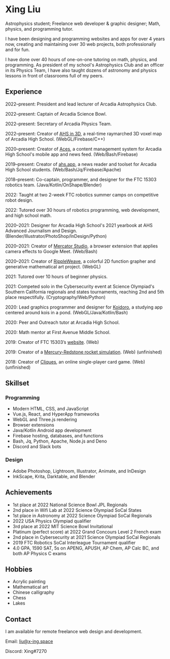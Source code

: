 # Xing Liu

Astrophysics student; Freelance web developer & graphic designer; Math, physics, and programming tutor.

I have been designing and programming websites and apps for over 4 years now, creating and maintaining over 30 web projects, both professionally and for fun.

I have done over 40 hours of one-on-one tutoring on math, physics, and programming. As president of my school's Astrophysics Club and an officer in its Physics Team, I have also taught dozens of astronomy and physics lessons in front of classrooms full of my peers.

## Experience

2022–present: President and lead lecturer of Arcadia Astrophysics Club.

2022–present: Captain of Arcadia Science Bowl.

2022–present: Secretary of Arcadia Physics Team.

2022–present: Creator of [AHS in 3D](https://map.ahs.app), a real-time raymarched 3D voxel map of Arcadia High School. (WebGL/Firebase/C++)

2020–present: Creator of [Aces](https://edit.ahs.app), a content management system for Arcadia High School's mobile app and news feed. (Web/Bash/Firebase)

2019–present: Creator of [ahs.app](https://ahs.app), a news reader and toolset for Arcadia High School students. (Web/Bash/Jq/Firebase/Apache)

2018–present: Co-captain, programmer, and designer for the FTC 15303 robotics team. (Java/Kotlin/OnShape/Blender)

2022: Taught at two 2-week FTC robotics summer camps on competitive robot design.

2022: Tutored over 30 hours of robotics programming, web development, and high school math.

2020–2021: Designer for Arcadia High School's 2021 yearbook at AHS Advanced Journalism and Design. (Blender/Illustrator/PhotoShop/InDesign/Python)

2020–2021: Creator of [Mercator Studio](https://x-ing.space/mercator), a browser extension that applies camera effects to Google Meet. (Web/Bash)

2020–2021: Creator of [RippleWeave](https://x-ing.space/rippleweave), a colorful 2D function grapher and generative mathematical art project. (WebGL)

2021: Tutored over 10 hours of beginner physics.

2021: Competed solo in the Cybersecurity event at Science Olympiad's Southern California regionals and states tournaments, reaching 2nd and 5th place respectifully. (Cryptography/Web/Python)

2020: Lead graphics programmer and designer for [Koidoro](https://x-ing.space/koipond), a studying app centered around kois in a pond. (WebGL/Java/Kotlin/Bash)

2020: Peer and Outreach tutor at Arcadia High School.

2020: Math mentor at First Avenue Middle School.

2019: Creator of FTC 15303’s [website](https://robotics.majorstem.org). (Web)

2019: Creator of a [Mercury-Redstone rocket simulation](https://x-ing.space/mercury-redstone). (Web) (unfinished)

2018: Creator of [Cliques](https://x-ing.space/cliques), an online single-player card game. (Web) (unfinished)

## Skillset

### Programming

- Modern HTML, CSS, and JavaScript
- Vue.js, React, and HyperApp frameworks
- WebGL and Three.js rendering
- Browser extensions
- Java/Kotlin Android app development
- Firebase hosting, databases, and functions
- Bash, Jq, Python, Apache, Node.js and Deno
- Discord and Slack bots

### Design

- Adobe Photoshop, Lightroom, Illustrator, Animate, and InDesign
- InkScape, Krita, Darktable, and Blender

## Achievements

- 1st place at 2022 National Science Bowl JPL Regionals
- 2nd place in Wifi Lab at 2022 Science Olympiad SoCal States
- 1st place in Astronomy at 2022 Science Olympiad SoCal Regionals
- 2022 USA Physics Olympiad qualifier
- 3rd place at 2022 MIT Science Bowl Invitational
- Platinum (perfect score) at 2022 Grand Concours Level 2 French exam
- 2nd place in Cybersecurity at 2021 Science Olympiad SoCal Regionals
- 2019 FTC Robotics SoCal Interleague Tournament qualifier
- 4.0 GPA, 1590 SAT, 5s on APENG, APUSH, AP Chem, AP Calc BC, and both AP Physics C exams

## Hobbies

- Acrylic painting
- Mathematical art
- Chinese calligraphy
- Chess
- Lakes

## Contact

I am available for remote freelance web design and development.

Email: liu@x-ing.space

Discord: Xing#7270
